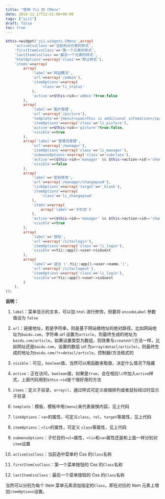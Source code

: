 ```yaml
---
title: "使用 Yii 的 CMenu"
date: 2014-11-17T12:51:00+08:00
tags: ["yii1"] 
draft: false
toc: true
---
```


```php
$this->widget('zii.widgets.CMenu',array(
    'activeCssClass'=>'当前热点元素的样式',
    'firstItemCssClass'=>'第一个元素的样式',
    'lastItemCssClass'=>'最后一个元素的样式',
    'htmlOptions'=>array('class'=>'默认样式'),
    'items'=>array(
        array(
            'label'=>'网站概况',
            'url'=>array('/admin'),
            'itemOptions'=>array(
                'class'=>'li_status'
            ),
            'active'=>$this->id=='admin'?true:false
        ),
        array(
            'label'=>'图片管理',
            'url'=>array('/picture'),
            'template'=>'{menu}<span>this is additional infomation</span>',
            'itemOptions'=>array('class'=>'li_picture'),
            'active'=>$this->id=='picture'?true:false,
            'visible'=>true
        ),
        array('label'=>'管理员管理',
            'url'=>array('/manager'),
            'itemOptions'=>array('class'=>'li_manager'),
            'submenuOptions'=>array('class'=>'subclass'),
            'active'=>($this->id=='manager' && $this->action->id!='changepswd')?true:false,
            'visible'=>false
        ),
        array(
            'label'=>'密码修改',
            'url'=>array('/manager/changepswd'),
            'linkOptions'=>array('target'=>'_blank'),
            'itemOptions'=>array(
                'class'=>'li_changepswd'
            ),
            'items'=>array(
                array('label'=>'子栏目')
            ),
            'active'=>($this->id=='manager' && $this->action->id=='changepswd')?true:false,
            'visible'=>true
        ),
        array(
            'label'=>'登陆',
            'url'=>array('/site/login'),
            'itemOptions'=>array('class'=>'li_login'),
            'visible'=>Yii::app()->user->isGuest
        ),
        array(
            'label'=>'退出 ('.Yii::app()->user->name.')',
            'url'=>array('/site/logout'),
            'itemOptions'=>array('class'=>'li_login'),
            'visible'=>!Yii::app()->user->isGuest
        )
    ),
));
```
**说明：**
<!--more-->
1. `label`：菜单显示的文本，可以加 `html` 进行修饰，但要将 `encodeLabel` 参数值设为 `false`

2. `url`：链接地址，若是字符串，则是基于网站根地址的绝对路径，比如网站地址为`baidu.com`，字符串 url 设置为`article`，则最终生成的地址为`baidu.com/article`，如果设置类型为数组，则效果与`createUrl`方法一样，比如网址还是`baidu.com`，设置的数组 url 为`array(detail/article)`，则最终生成的地址为`baidu.com/?r=detail/article`，控制器/方法格式的

3. `visible`：可见，`boolean`值，当然可以用函数来取值，决定什么情况下隐藏

4. `active`：正在访问，`boolean`值，如果是`true`，会在相应`li`中加入`active`样式，上面代码用到`$this->id`是个很好用的方法

5. `items`：定义子目录，`array()`，通过样式可定义收缩排列或者鼠标经过时显示子目录

6. `template`：模板，模板中用`{menu}`来代表替换内容，见上代码

7. `linkOptions`：`<a>`的属性，可定义`class`，`rel`，`target`等属性，见上代码

8. `itemOptions`：`<li>`的属性，可定义 `class`等属性，见上代码

9. `submenuOptions`：子栏目的`<ul>`属性，`<li>`和`<a>`属性还是和上面一样分别对`item`设置

10. `activeCssClass`：当前选中菜单的 Css 的`Class`名称

11. `firstItemCssClass`：第一个菜单按钮的 Css 的`Class`名称

12. `lastItemCssClass`：最后一个菜单按钮的 Css 的`Class`名称

当然可以分别为每个 Item 菜单元素添加指定的`Class`，即在对应的 Item 元素上增加`itemOptions`设置。

